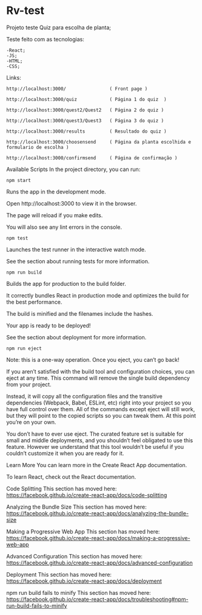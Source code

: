 # Rv-test

Projeto teste Quiz para escolha de planta;


Teste feito com as tecnologias:

    -React;
    -JS;
    -HTML;
    -CSS;


Links:

    http://localhost:3000/                ( Front page )

    http://localhost:3000/quiz            ( Página 1 do quiz  )

    http://localhost:3000/quest2/Quest2   ( Página 2 do quiz )

    http://localhost:3000/quest3/Quest3   ( Página 3 do quiz )
    
    http://localhost:3000/results         ( Resultado do quiz )
    
    http://localhost:3000/choosensend     ( Página da planta escolhida e formulario de escolha )
    
    http://localhost:3000/confirmsend     ( Página de confirmação )
    
    
Available Scripts
In the project directory, you can run:

    npm start

Runs the app in the development mode.

Open http://localhost:3000 to view it in the browser.

The page will reload if you make edits.

You will also see any lint errors in the console.

    npm test

Launches the test runner in the interactive watch mode.

See the section about running tests for more information.

    npm run build

Builds the app for production to the build folder.

It correctly bundles React in production mode and optimizes the build for the best performance.

The build is minified and the filenames include the hashes.

Your app is ready to be deployed!

See the section about deployment for more information.

    npm run eject

Note: this is a one-way operation. Once you eject, you can’t go back!

If you aren’t satisfied with the build tool and configuration choices, you can eject at any time. This command will remove the single build dependency from your project.

Instead, it will copy all the configuration files and the transitive dependencies (Webpack, Babel, ESLint, etc) right into your project so you have full control over them. All of the commands except eject will still work, but they will point to the copied scripts so you can tweak them. At this point you’re on your own.

You don’t have to ever use eject. The curated feature set is suitable for small and middle deployments, and you shouldn’t feel obligated to use this feature. However we understand that this tool wouldn’t be useful if you couldn’t customize it when you are ready for it.

Learn More
You can learn more in the Create React App documentation.

To learn React, check out the React documentation.

Code Splitting
This section has moved here: https://facebook.github.io/create-react-app/docs/code-splitting

Analyzing the Bundle Size
This section has moved here: https://facebook.github.io/create-react-app/docs/analyzing-the-bundle-size

Making a Progressive Web App
This section has moved here: https://facebook.github.io/create-react-app/docs/making-a-progressive-web-app

Advanced Configuration
This section has moved here: https://facebook.github.io/create-react-app/docs/advanced-configuration

Deployment
This section has moved here: https://facebook.github.io/create-react-app/docs/deployment

npm run build fails to minify
This section has moved here: https://facebook.github.io/create-react-app/docs/troubleshooting#npm-run-build-fails-to-minify
